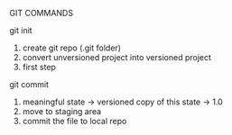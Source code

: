 GIT COMMANDS

git init
1. create git repo (.git folder)
2. convert unversioned project into versioned project
3. first step

git commit 
1. meaningful state -> versioned copy of this state -> 1.0
2. move to staging area
3. commit the file to local repo 